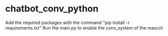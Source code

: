 # chatbot_conv_python
Add the required packages with the command "pip install -r requirements.txt"
Run the main.py to enable the conv_system of the mascot 
